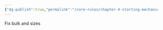 ```yaml
---
{"dg-publish":true,"permalink":"/core-rules/chapter-4-starting-mechanics/wip-mounts/"}
---
```


Fix bulk and sizes
